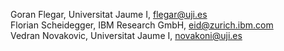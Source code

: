 Goran Flegar, Universitat Jaume I, <flegar@uji.es>  
Florian Scheidegger, IBM Research GmbH, <eid@zurich.ibm.com>  
Vedran Novakovic, Universitat Jaume I, <novakoni@uji.es>  
